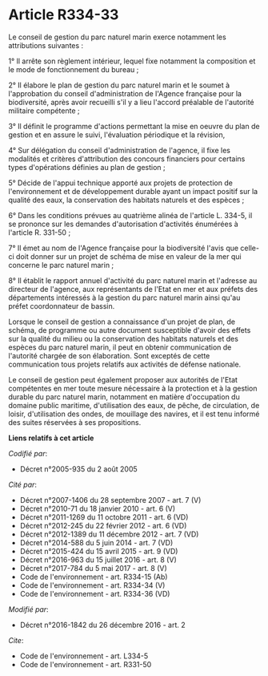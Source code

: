 # Article R334-33

Le conseil de gestion du parc naturel marin exerce notamment les attributions suivantes : 

1° Il arrête son règlement intérieur, lequel fixe notamment la composition et le mode de fonctionnement du bureau ; 

2° Il élabore le plan de gestion du parc naturel marin et le soumet à l'approbation du conseil d'administration de l'Agence
française pour la biodiversité, après avoir recueilli s'il y a lieu l'accord préalable de l'autorité militaire compétente ; 

3° Il définit le programme d'actions permettant la mise en oeuvre du plan de gestion et en assure le suivi, l'évaluation
périodique et la révision, 

4° Sur délégation du conseil d'administration de l'agence, il fixe les modalités et critères d'attribution des concours
financiers pour certains types d'opérations définies au plan de gestion ; 

5° Décide de l'appui technique apporté aux projets de protection de l'environnement et de développement durable ayant un
impact positif sur la qualité des eaux, la conservation des habitats naturels et des espèces ; 

6° Dans les conditions prévues au quatrième alinéa de l'article L. 334-5, il se prononce sur les demandes d'autorisation
d'activités énumérées à l'article R. 331-50 ; 

7° Il émet au nom de l'Agence française pour la biodiversité l'avis que celle-ci doit donner sur un projet de schéma de mise
en valeur de la mer qui concerne le parc naturel marin ; 

8° Il établit le rapport annuel d'activité du parc naturel marin et l'adresse au directeur de l'agence, aux représentants de
l'Etat en mer et aux préfets des départements intéressés à la gestion du parc naturel marin ainsi qu'au préfet coordonnateur
de bassin. 

Lorsque le conseil de gestion a connaissance d'un projet de plan, de schéma, de programme ou autre document susceptible
d'avoir des effets sur la qualité du milieu ou la conservation des habitats naturels et des espèces du parc naturel marin, il
peut en obtenir communication de l'autorité chargée de son élaboration. Sont exceptés de cette communication tous projets
relatifs aux activités de défense nationale. 

Le conseil de gestion peut également proposer aux autorités de l'Etat compétentes en mer toute mesure nécessaire à la
protection et à la gestion durable du parc naturel marin, notamment en matière d'occupation du domaine public maritime,
d'utilisation des eaux, de pêche, de circulation, de loisir, d'utilisation des ondes, de mouillage des navires, et il est
tenu informé des suites réservées à ses propositions.

**Liens relatifs à cet article**

_Codifié par_:

  - Décret n°2005-935 du 2 août 2005

_Cité par_:

  - Décret n°2007-1406 du 28 septembre 2007 - art. 7 (V)
  - Décret n°2010-71 du 18 janvier 2010 - art. 6 (V)
  - Décret n°2011-1269 du 11 octobre 2011 - art. 6 (VD)
  - Décret n°2012-245 du 22 février 2012 - art. 6 (VD)
  - Décret n°2012-1389 du 11 décembre 2012 - art. 7 (VD)
  - Décret n°2014-588 du 5 juin 2014 - art. 7 (VD)
  - Décret n°2015-424 du 15 avril 2015 - art. 9 (VD)
  - Décret n°2016-963 du 15 juillet 2016 - art. 8 (V)
  - Décret n°2017-784 du 5 mai 2017 - art. 8 (V)
  - Code de l'environnement - art. R334-15 (Ab)
  - Code de l'environnement - art. R334-34 (V)
  - Code de l'environnement - art. R334-36 (VD)

_Modifié par_:

  - Décret n°2016-1842 du 26 décembre 2016 - art. 2

_Cite_:

  - Code de l'environnement - art. L334-5
  - Code de l'environnement - art. R331-50
